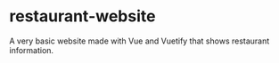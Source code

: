 # restaurant-website
A very basic website made with Vue and Vuetify that shows restaurant information.
